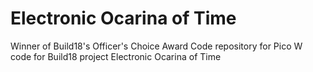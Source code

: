 # Electronic Ocarina of Time

Winner of Build18's Officer's Choice Award
Code repository for Pico W code for Build18 project Electronic Ocarina of Time
